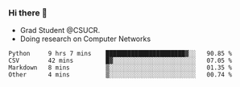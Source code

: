 ### Hi there 👋
- Grad Student @CSUCR. 
- Doing research on Computer Networks
<!--START_SECTION:waka-->

```text
Python     9 hrs 7 mins    ██████████████████████▓░░   90.85 %
CSV        42 mins         █▓░░░░░░░░░░░░░░░░░░░░░░░   07.05 %
Markdown   8 mins          ▒░░░░░░░░░░░░░░░░░░░░░░░░   01.35 %
Other      4 mins          ▒░░░░░░░░░░░░░░░░░░░░░░░░   00.74 %
```

<!--END_SECTION:waka-->
<!--
**jluo117/jluo117** is a ✨ _special_ ✨ repository because its `README.md` (this file) appears on your GitHub profile.

Here are some ideas to get you started:

- 🔭 I’m currently working on ...
- 🌱 I’m currently learning ...
- 👯 I’m looking to collaborate on ...
- 🤔 I’m looking for help with ...
- 💬 Ask me about ...
- 📫 How to reach me: ...
- 😄 Pronouns: ...
- ⚡ Fun fact: ...
-->
